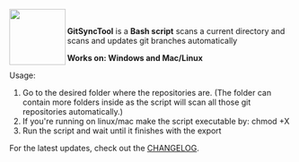 <a href="https://github.com/burakkara010/usefulscripts/tree/main/GitSyncTool"><img src="https://github.com/user-attachments/assets/9494400b-2aaf-4cea-a6a4-d4a3c1dc4f55" width="100" align="left" /></a>
<br/>

**GitSyncTool** is a **Bash script** scans a current directory and scans and updates git branches automatically 

**Works on:
Windows and Mac/Linux**

Usage:
1. Go to the desired folder where the repositories are. (The folder can contain more folders inside as the script will scan all those git repositories automatically.)
2. If you're running on linux/mac make the script executable by: chmod +X <scriptpath>
3. Run the script and wait until it finishes with the export

For the latest updates, check out the [CHANGELOG](./changelog.md).
